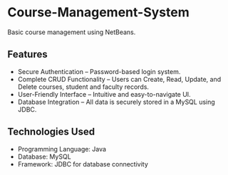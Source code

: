 # Course-Management-System

Basic course management using NetBeans.


## Features

- Secure Authentication – Password-based login system.  
- Complete CRUD Functionality – Users can Create, Read, Update, and Delete courses, student and faculty records.  
- User-Friendly Interface – Intuitive and easy-to-navigate UI.  
- Database Integration – All data is securely stored in a MySQL using JDBC.


## Technologies Used

- Programming Language: Java  
- Database: MySQL  
- Framework: JDBC for database connectivity

